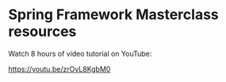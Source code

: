 # Spring Framework Masterclass resources

Watch 8 hours of video tutorial on YouTube:

https://youtu.be/zrOvL8KgbM0
